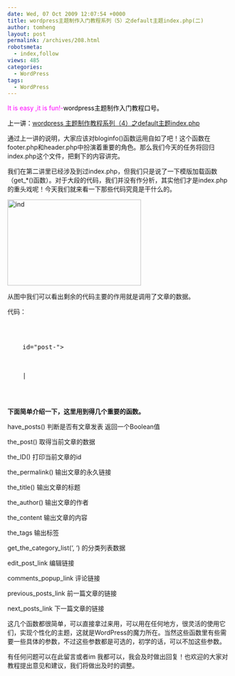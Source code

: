 ```yaml
---
date: Wed, 07 Oct 2009 12:07:54 +0000
title: wordpress主题制作入门教程系列（5）之default主题index.php(二)
author: tomheng
layout: post
permalink: /archives/208.html
robotsmeta:
  - index,follow
views: 485
categories:
  - WordPress
tags:
  - WordPress
---
```

<span style="color: #ff00ff;">It is easy ,it is fun!-<span style="color: #000000;">wordpress主题制作入门教程口号。</span></span>

<span style="color: #ff00ff;"><span style="color: #000000;">上一讲：<a class="wpgallery" title="wordpress 主题制作教程系列（4）之default主题index.php" href=" http://blog.webfuns.net/archives/179.html" target="_blank">wordpress 主题制作教程系列（4）之default主题index.php</a></span></span>

通过上一讲的说明，大家应该对bloginfo()函数运用自如了吧！这个函数在footer.php和header.php中扮演着重要的角色。那么我们今天的任务将回归index.php这个文件，把剩下的内容讲完。

我们在第二讲里已经涉及到过index.php，但我们只是说了一下模版加载函数（get_*()函数）。对于大段的代码，我们并没有作分析，其实他们才是index.php的重头戏呢！今天我们就来看一下那些代码究竟是干什么的。

<a rel="attachment wp-att-209" href="http://blog.webfuns.net/archives/208.html/ind"><img class="aligncenter size-medium wp-image-209" title="ind" src="http://blog.webfuns.net/wp-content/uploads/2009/10/ind-300x193.jpg" alt="ind" width="300" height="193" /></a>

从图中我们可以看出剩余的代码主要的作用就是调用了文章的数据。

代码：

<pre class="brush:php ;first-line:1"><div id="content" class="narrowcolumn">
  <div>
    id="post-"&gt;
    
    <small> <!-- by  --></small>
    
    |
  </div>
  
</div></pre>

**下面简单介绍一下，这里用到得几个重要的函数。**

have_posts() 判断是否有文章发表 返回一个Boolean值

the_post() 取得当前文章的数据

the_ID() 打印当前文章的id

the_permalink() 输出文章的永久链接

the_title() 输出文章的标题

the_author() 输出文章的作者

the_content 输出文章的内容

the_tags 输出标签

get\_the\_category_list(&#8216;, &#8216;) 的分类列表数据

edit\_post\_link 编辑链接

comments\_popup\_link 评论链接

previous\_posts\_link 前一篇文章的链接

next\_posts\_link 下一篇文章的链接

这几个函数都很简单，可以直接拿过来用，可以用在任何地方，很灵活的使用它们，实现个性化的主题，这就是WordPress的魔力所在。当然这些函数里有些需要一些具体的参数，不过这些参数都是可选的，初学的话，可以不加这些参数。

有任何问题可以在此留言或者im 我都可以，我会及时做出回复！也欢迎的大家对教程提出意见和建议，我们将做出及时的调整。
